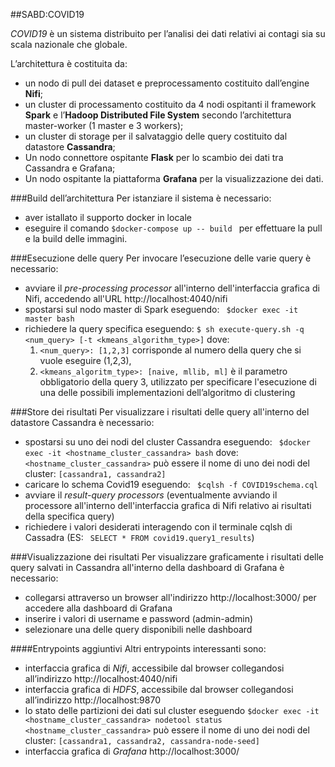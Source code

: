 ##SABD:COVID19

*COVID19* è un sistema distribuito per l’analisi dei dati relativi ai contagi sia su scala nazionale che globale. 

L’architettura è costituita da:
- un nodo di pull dei dataset e preprocessamento costituito dall’engine **Nifi**;
- un cluster di processamento costituito da 4 nodi ospitanti il framework **Spark** e l’**Hadoop Distributed File System** secondo l’architettura master-worker (1 master e 3 workers);
- un cluster di storage per il salvataggio delle query costituito dal datastore **Cassandra**;
- Un nodo connettore ospitante **Flask** per lo scambio dei dati tra Cassandra e Grafana;
- Un nodo ospitante la piattaforma **Grafana** per la visualizzazione dei dati.

###Build dell’architettura
Per istanziare il sistema è necessario:
- aver istallato il supporto docker in locale
- eseguire il comando ```$docker-compose up -- build ``` 
per effettuare la pull e la build delle immagini.

###Esecuzione delle query
Per invocare l’esecuzione delle varie query è necessario:
- avviare il *pre-processing processor* all'interno dell'interfaccia grafica di Nifi, accedendo all'URL http://localhost:4040/nifi 
- spostarsi sul nodo master di Spark eseguendo: 
    ``` $docker exec -it master bash```
- richiedere la query specifica eseguendo: 
```$ sh execute-query.sh -q <num_query> [-t <kmeans_algorithm_type>]```
 dove:
  1. ```<num_query>: [1,2,3]``` corrisponde al numero della query che si vuole eseguire (1,2,3),
  2. ```<kmeans_algoritm_type>: [naive, mllib, ml]``` è il parametro obbligatorio della query 3, utilizzato per specificare l'esecuzione di una delle possibili implementazioni dell’algoritmo di clustering

###Store dei risultati 
Per visualizzare i risultati delle query all'interno del datastore Cassandra è necessario:
- spostarsi su uno dei nodi del cluster Cassandra eseguendo: 
    ``` $docker exec -it <hostname_cluster_cassandra> bash```
 dove:
 ```<hostname_cluster_cassandra>``` può essere il nome di uno dei nodi del cluster: ```[cassandra1, cassandra2]```
- caricare lo schema Covid19 eseguendo:
     ``` $cqlsh -f COVID19schema.cql```
- avviare il *result-query processors* (eventualmente avviando il processore all'interno dell'interfaccia grafica di Nifi relativo ai risultati della specifica query)
- richiedere i valori desiderati interagendo con il terminale cqlsh di Cassadra (ES: ``` SELECT * FROM covid19.query1_results```)


###Visualizzazione dei risultati
Per visualizzare graficamente i risultati delle query salvati in Cassandra all'interno della dashboard di Grafana è necessario:
- collegarsi attraverso un browser all'indirizzo http://localhost:3000/ per accedere alla dashboard di Grafana
- inserire i valori di username e password (admin-admin)
- selezionare una delle query disponibili nelle dashboard


####Entrypoints aggiuntivi
Altri entrypoints interessanti sono:
- interfaccia grafica di *Nifi*, accessibile dal browser collegandosi all’indirizzo http://localhost:4040/nifi
- interfaccia grafica di *HDFS*, accessibile dal browser collegandosi all’indirizzo http://localhost:9870
- lo stato delle partizioni dei dati sul cluster eseguendo ```$docker exec -it  <hostname_cluster_cassandra> nodetool status```
```<hostname_cluster_cassandra>``` può essere il nome di uno dei nodi del cluster: ```[cassandra1, cassandra2, cassandra-node-seed]```
- interfaccia grafica di *Grafana* http://localhost:3000/
